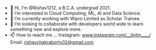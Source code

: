 - 👋 Hi, I’m @Rishav1212, a B.C.A. undergrad 2021.
- 👀 I’m interested in Cloud Computing, ML, AI and Data Science.
- 🌱 I’m currently working with Wipro Limited as Scholar Trainee.
- 💞️ I’m looking to collaborate with developers world wide to learn something new and explore more.
- 📫 How to reach me ... Instagram: www.instagram.com/__tintin____/
                          Email: rishavchakraborty02@gmail.com

<!---
Rishav1212/Rishav1212 is a ✨ special ✨ repository because its `README.md` (this file) appears on your GitHub profile.
You can click the Preview link to take a look at your changes.
--->
